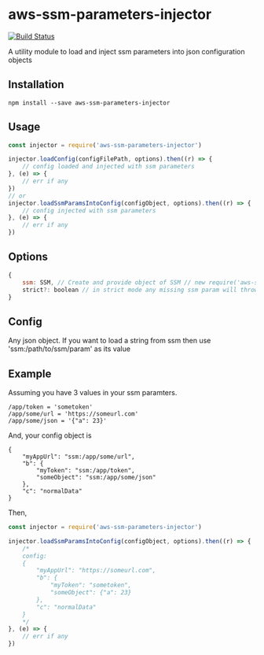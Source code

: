# aws-ssm-parameters-injector

[![Build Status](https://travis-ci.org/kksharma1618/aws-ssm-parameters-injector.svg?branch=master)](https://travis-ci.org/kksharma1618/aws-ssm-parameters-injector)

A utility module to load and inject ssm parameters into json configuration objects

## Installation
```
npm install --save aws-ssm-parameters-injector
```

## Usage
``` javascript
const injector = require('aws-ssm-parameters-injector')

injector.loadConfig(configFilePath, options).then((r) => {
    // config loaded and injected with ssm parameters
}, (e) => {
    // err if any
})
// or
injector.loadSsmParamsIntoConfig(configObject, options).then((r) => {
    // config injected with ssm parameters
}, (e) => {
    // err if any
})
```

## Options
``` javascript
{
    ssm: SSM, // Create and provide object of SSM // new require('aws-sdk').SSM()
    strict?: boolean // in strict mode any missing ssm param will throw error
}
```

## Config
Any json object. If you want to load a string from ssm then use 'ssm:/path/to/ssm/param' as its value

## Example
Assuming you have 3 values in your ssm paramters.

```
/app/token = 'sometoken'
/app/some/url = 'https://someurl.com'
/app/some/json = '{"a": 23}'
```

And, your config object is
```
{
    "myAppUrl": "ssm:/app/some/url",
    "b": {
        "myToken": "ssm:/app/token",
        "someObject": "ssm:/app/some/json"
    },
    "c": "normalData"
}
```

Then,
``` javascript
const injector = require('aws-ssm-parameters-injector')

injector.loadSsmParamsIntoConfig(configObject, options).then((r) => {
    /*
    config:
    {
        "myAppUrl": "https://someurl.com",
        "b": {
            "myToken": "sometoken",
            "someObject": {"a": 23}
        },
        "c": "normalData"
    }
    */
}, (e) => {
    // err if any
})
```
